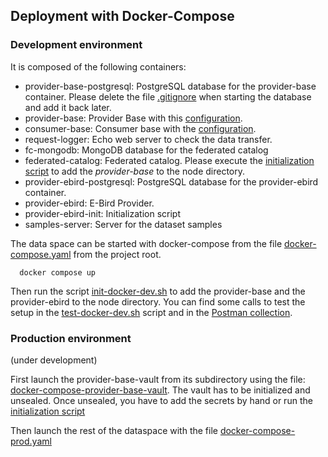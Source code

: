 ## Deployment with Docker-Compose

### Development environment
It is composed of the following containers:

* provider-base-postgresql: PostgreSQL database for the provider-base container. Please delete the file [.gitignore](provider-base-postgresql/data/.gitignore) when starting the database and add it back later.
* provider-base: Provider Base with this [configuration](../providers/provider-base/resources/configuration/provider-base-docker-configuration.properties).  
* consumer-base: Consumer base with the [configuration](../consumers/consumer-base/resources/configuration/consumer-base-docker-configuration.properties).
* request-logger: Echo web server to check the data transfer.
* fc-mongodb: MongoDB database for the federated catalog 
* federated-catalog: Federated catalog. Please execute the [initialization script](init.sh) to add the _provider-base_ to the node directory. 
* provider-ebird-postgresql: PostgreSQL database for the provider-ebird container.
* provider-ebird: E-Bird Provider.
* provider-ebird-init: Initialization script
* samples-server: Server for the dataset samples

The data space can be started with docker-compose from the file [docker-compose.yaml](../docker-compose.yaml) from the project root.
```shell
  docker compose up
```
Then run the script [init-docker-dev.sh](init-docker-dev.sh) to add the provider-base and the provider-ebird to the node directory.
You can find some calls to test the setup in the [test-docker-dev.sh](test-docker-dev.sh) script and in the [Postman collection](../BaseDS-EDC.postman_collection.json).


### Production environment

(under development)

First launch the provider-base-vault from its subdirectory using the file: [docker-compose-provider-base-vault](./provider-base-vault/docker-compose-provider-base-vault.yaml).
The vault has to be initialized and unsealed. Once unsealed, you have to add the secrets by hand or run the [initialization script](./provider-base-vault/init/vault-init.sh)

Then launch the rest of the dataspace with the file [docker-compose-prod.yaml](../docker-compose-prod.yaml)